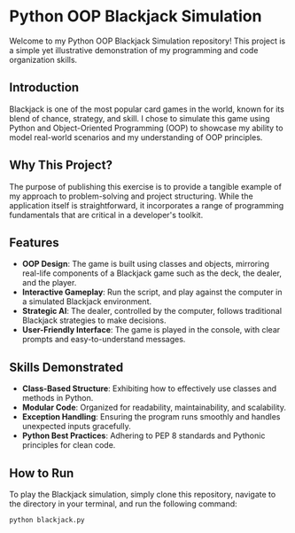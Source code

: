 # Python OOP Blackjack Simulation

Welcome to my Python OOP Blackjack Simulation repository! This project is a simple yet illustrative demonstration of my programming and code organization skills.

## Introduction

Blackjack is one of the most popular card games in the world, known for its blend of chance, strategy, and skill. I chose to simulate this game using Python and Object-Oriented Programming (OOP) to showcase my ability to model real-world scenarios and my understanding of OOP principles.

## Why This Project?

The purpose of publishing this exercise is to provide a tangible example of my approach to problem-solving and project structuring. While the application itself is straightforward, it incorporates a range of programming fundamentals that are critical in a developer's toolkit.

## Features

- **OOP Design**: The game is built using classes and objects, mirroring real-life components of a Blackjack game such as the deck, the dealer, and the player.
- **Interactive Gameplay**: Run the script, and play against the computer in a simulated Blackjack environment.
- **Strategic AI**: The dealer, controlled by the computer, follows traditional Blackjack strategies to make decisions.
- **User-Friendly Interface**: The game is played in the console, with clear prompts and easy-to-understand messages.

## Skills Demonstrated

- **Class-Based Structure**: Exhibiting how to effectively use classes and methods in Python.
- **Modular Code**: Organized for readability, maintainability, and scalability.
- **Exception Handling**: Ensuring the program runs smoothly and handles unexpected inputs gracefully.
- **Python Best Practices**: Adhering to PEP 8 standards and Pythonic principles for clean code.

## How to Run

To play the Blackjack simulation, simply clone this repository, navigate to the directory in your terminal, and run the following command:

```bash
python blackjack.py
